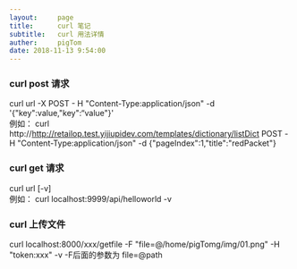 ```yaml
---
layout:     page
title:      curl 笔记
subtitle:   curl 用法详情
auther:     pigTom
date: 2018-11-13 9:54:00
---
```

### curl post 请求
curl url -X POST - H "Content-Type:application/json" -d '{"key":value,"key":“value"}'  
例如： curl http://http://retailop.test.yijiupidev.com/templates/dictionary/listDict POST -H "Content-Type:application/json" -d {"pageIndex":1,"title":"redPacket"}

### curl get 请求
curl url [-v]  
例如： curl localhost:9999/api/helloworld -v

### curl 上传文件
curl localhost:8000/xxx/getfile -F "file=@/home/pigTomg/img/01.png" -H "token:xxx" -v 
-F后面的参数为 file=@path  
